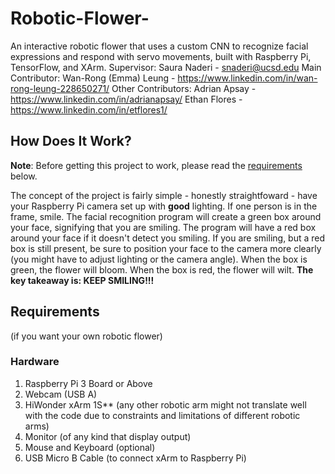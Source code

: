 # Robotic-Flower-
An interactive robotic flower that uses a custom CNN to recognize facial expressions and respond with servo movements, built with Raspberry Pi, TensorFlow, and XArm.
Supervisor: Saura Naderi - snaderi@ucsd.edu
Main Contributor: Wan-Rong (Emma) Leung - https://www.linkedin.com/in/wan-rong-leung-228650271/
Other Contributors:
Adrian Apsay - https://www.linkedin.com/in/adrianapsay/
Ethan Flores - https://www.linkedin.com/in/etflores1/

## How Does It Work?

**Note**: Before getting this project to work, please read the [requirements](#requirements) below.

The concept of the project is fairly simple - honestly straightfoward - have your Raspberry Pi camera set up with **good** lighting. If one person is in the frame, smile. The facial recognition program will create a green box around your face, signifying that you are smiling. The program will have a red box around your face if it doesn't detect you smiling. If you are smiling, but a red box is still present, be sure to position your face to the camera more clearly (you might have to adjust lighting or the camera angle). When the box is green, the flower will bloom. When the box is red, the flower will wilt. **The key takeaway is: KEEP SMILING!!!**

## Requirements<br>
(if you want your own robotic flower)
### Hardware
1. Raspberry Pi 3 Board or Above
2. Webcam (USB A)
3. HiWonder xArm 1S** (any other robotic arm might not translate well <br>
with the code due to constraints and limitations of different robotic arms)
4. Monitor (of any kind that display output)
5. Mouse and Keyboard (optional)
6. USB Micro B Cable (to connect xArm to Raspberry Pi)

